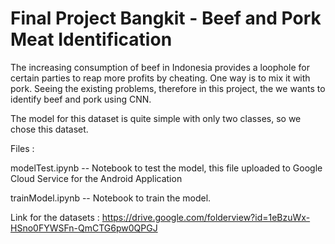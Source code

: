 # Final Project Bangkit - Beef and Pork Meat Identification

The increasing consumption of beef in Indonesia provides a loophole for certain parties to reap more profits by cheating. One way is to mix it with pork. Seeing the existing problems, therefore in this project, the we wants to identify beef and pork using CNN.

The model for this dataset is quite simple with only two classes, so we chose this dataset.

Files :

modelTest.ipynb -- Notebook to test the model, this file uploaded to Google Cloud Service for the Android Application

trainModel.ipynb -- Notebook to train the model.

Link for the datasets : https://drive.google.com/folderview?id=1eBzuWx-HSno0FYWSFn-QmCTG6pw0QPGJ

